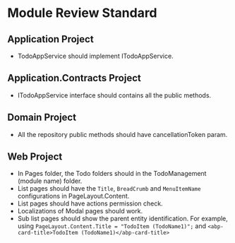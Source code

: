 # Module Review Standard

## Application Project

* TodoAppService should implement ITodoAppService.

## Application.Contracts Project

* ITodoAppService interface should contains all the public methods.

## Domain Project

* All the repository public methods should have cancellationToken param.

## Web Project

* In Pages folder, the Todo folders should in the TodoManagement (module name) folder.
* List pages should have the `Title`, `BreadCrumb` and `MenuItemName` configurations in PageLayout.Content.
* List pages should have actions permission check.
* Localizations of Modal pages should work.
* Sub list pages should show the parent entity identification. For example, using `PageLayout.Content.Title = "TodoItem (TodoName1)";` and `<abp-card-title>TodoItem (TodoName1)</abp-card-title>`
```
